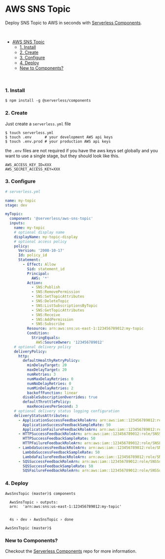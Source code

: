 # AWS SNS Topic

Deploy SNS Topic to AWS in seconds with [Serverless Components](https://github.com/serverless/components).

&nbsp;

- [AWS SNS Topic](#aws-sns-topic)
    - [1. Install](#1-install)
    - [2. Create](#2-create)
    - [3. Configure](#3-configure)
    - [4. Deploy](#4-deploy)
    - [New to Components?](#new-to-components)

&nbsp;


### 1. Install

```console
$ npm install -g @serverless/components
```

### 2. Create

Just create a `serverless.yml` file

```shell
$ touch serverless.yml
$ touch .env      # your development AWS api keys
$ touch .env.prod # your production AWS api keys
```

the `.env` files are not required if you have the aws keys set globally and you want to use a single stage, but they should look like this.

```
AWS_ACCESS_KEY_ID=XXX
AWS_SECRET_ACCESS_KEY=XXX
```

### 3. Configure

```yml
# serverless.yml

name: my-topic
stage: dev

myTopic:
  component: '@serverless/aws-sns-topic'
  inputs:
    name: my-topic
    # optional display name
    displayName: my-topic-display
    # optional access policy
    policy:
      Version: '2008-10-17'
      Id: policy_id
      Statement:
        - Effect: Allow
          Sid: statement_id
          Principal:
            AWS: '*'
          Action:
            - SNS:Publish
            - SNS:RemovePermission
            - SNS:SetTopicAttributes
            - SNS:DeleteTopic
            - SNS:ListSubscriptionsByTopic
            - SNS:GetTopicAttributes
            - SNS:Receive
            - SNS:AddPermission
            - SNS:Subscribe
          Resource: arn:aws:sns:us-east-1:123456789012:my-topic
          Condition:
            StringEquals:
              AWS:SourceOwner: '123456789012'
    # optional delivery policy
    deliveryPolicy:
      http:
        defaultHealthyRetryPolicy:
          minDelayTarget: 20
          maxDelayTarget: 20
          numRetries: 3
          numMaxDelayRetries: 0
          numNoDelayRetries: 0
          numMinDelayRetries: 2
          backoffFunction: linear
        disableSubscriptionOverrides: true
        defaultThrottlePolicy:
          maxReceivesPerSecond: 3
    # optional delivery status logging configuration
    deliveryStatusAttributes:
      - ApplicationSuccessFeedbackRoleArn: arn:aws:iam::123456789012:role/SNSSuccessFeedback
        ApplicationSuccessFeedbackSampleRate: 50
        ApplicationFailureFeedbackRoleArn: arn:aws:iam::123456789012:role/SNSFailureFeedback
      - HTTPSuccessFeedbackRoleArn: arn:aws:iam::123456789012:role/SNSSuccessFeedback
        HTTPSuccessFeedbackSampleRate: 50
        HTTPFailureFeedbackRoleArn: arn:aws:iam::123456789012:role/SNSFailureFeedback
      - LambdaSuccessFeedbackRoleArn: arn:aws:iam::123456789012:role/SNSSuccessFeedback
        LambdaSuccessFeedbackSampleRate: 50
        LambdaFailureFeedbackRoleArn: arn:aws:iam::123456789012:role/SNSSuccessFeedback
      - SQSSuccessFeedbackRoleArn: arn:aws:iam::123456789012:role/SNSSuccessFeedback
        SQSSuccessFeedbackSampleRate: 50
        SQSFailureFeedbackRoleArn: arn:aws:iam::123456789012:role/SNSSuccessFeedback
```

### 4. Deploy

```console
AwsSnsTopic (master)$ components

  AwsSnsTopic › outputs:
  arn:  'arn:aws:sns:us-east-1:123456789012:my-topic'


  4s › dev › AwsSnsTopic › done

AwsSnsTopic (master)$

```

### New to Components?

Checkout the [Serverless Components](https://github.com/serverless/components) repo for more information.
